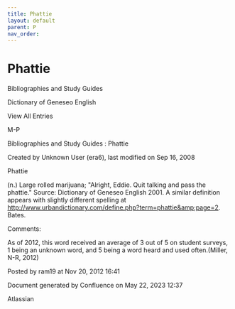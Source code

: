 ```yaml
---
title: Phattie
layout: default
parent: P
nav_order:
---
```


# Phattie

Bibliographies and Study Guides

Dictionary of Geneseo English

View All Entries

M-P

Bibliographies and Study Guides : Phattie

Created by  Unknown User (era6), last modified on Sep 16, 2008

Phattie

(n.) Large rolled marijuana; &quot;Alright, Eddie. Quit talking and pass the phattie.&quot; Source: Dictionary of Geneseo English 2001. A similar definition appears with slightly different spelling at http://www.urbandictionary.com/define.php?term=phattie&amp;page=2. Bates.

Comments:

As of 2012, this word received an average of 3 out of 5 on student surveys, 1 being an unknown word, and 5 being a word heard and used often.(Miller, N-R, 2012)

Posted by ram19 at Nov 20, 2012 16:41

Document generated by Confluence on May 22, 2023 12:37

Atlassian
